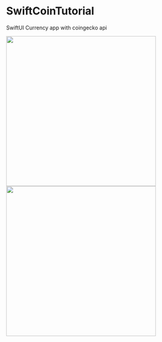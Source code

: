 # SwiftCoinTutorial
 SwiftUI Currency app with coingecko api 

<img width=400 src="https://github.com/elifbilgep/SwiftCoinTutorial/assets/58171409/a6b1848c-cc41-4c3a-bcb9-156be5c25343">

<img width=400 src="https://github.com/elifbilgep/SwiftCoinTutorial/assets/58171409/a70ab532-fe3e-4c72-941c-a15582bea588">
